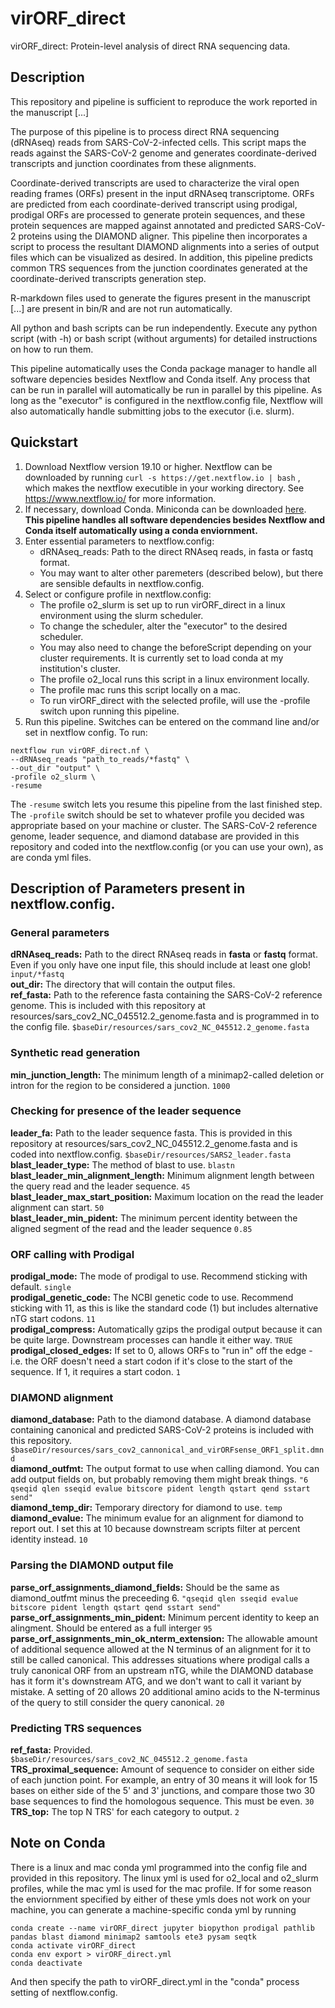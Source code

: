 # virORF_direct
virORF_direct: Protein-level analysis of direct RNA sequencing data.

## Description
This repository and pipeline is sufficient to reproduce the work reported in the manuscript [...]

The purpose of this pipeline is to process direct RNA sequencing (dRNAseq) reads from SARS-CoV-2-infected cells. This script maps the reads against the SARS-CoV-2 genome and generates coordinate-derived transcripts and junction coordinates from these alignments. 

Coordinate-derived transcripts are used to characterize the viral open reading frames (ORFs) present in the input dRNAseq transcriptome. ORFs are predicted from each coordinate-derived transcript using prodigal, prodigal ORFs are processed to generate protein sequences, and these protein sequences are mapped against annotated and predicted SARS-CoV-2 proteins using the DIAMOND aligner. This pipeline then incorporates a script to process the resultant DIAMOND alignments into a series of output files which can be visualized as desired. In addition, this pipeline predicts common TRS sequences from the junction coordinates generated at the coordinate-derived transcripts generation step.

R-markdown files used to generate the figures present in the manuscript [...] are present in bin/R and are not run automatically.

All python and bash scripts can be run independently. Execute any python script (with -h) or bash script (without arguments) for detailed instructions on how to run them.

This pipeline automatically uses the Conda package manager to handle all software depencies besides Nextflow and Conda itself. Any process that can be run in parallel will automatically be run in parallel by this pipeline. As long as the "executor" is configured in the nextflow.config file, Nextflow will also automatically handle submitting jobs to the executor (i.e. slurm). 

## Quickstart
1. Download Nextflow version 19.10 or higher. Nextflow can be downloaded by running ```curl -s https://get.nextflow.io | bash``` , which makes the nextflow executible in your working directory. See https://www.nextflow.io/ for more information.
2. If necessary, download Conda. Miniconda can be downloaded [here](https://docs.conda.io/en/latest/miniconda.html). **This pipeline handles all software dependencies besides Nextflow and Conda itself automatically using a conda enviornment.**
2. Enter essential parameters to nextflow.config:
    - dRNAseq_reads: Path to the direct RNAseq reads, in fasta or fastq format.
    - You may want to alter other paremeters (described below), but there are sensible defaults in nextflow.config.
3. Select or configure profile in nextflow.config:
    - The profile o2_slurm is set up to run virORF_direct in a linux environment using the slurm scheduler.
    - To change the scheduler, alter the "executor" to the desired scheduler.
    - You may also need to change the beforeScript depending on your cluster requirements. It is currently set to load conda at my institution's cluster. 
    - The profile o2_local runs this script in a linux environment locally.
    - The profile mac runs this script locally on a mac.
    - To run virORF_direct with the selected profile, will use the -profile switch upon running this pipeline.
4. Run this pipeline. Switches can be entered on the command line and/or set in nextflow config. To run:
```
nextflow run virORF_direct.nf \
--dRNAseq_reads "path_to_reads/*fastq" \
--out_dir "output" \
-profile o2_slurm \
-resume
```
The `-resume` switch lets you resume this pipeline from the last finished step. The `-profile` switch should be set to whatever profile you decided was appropriate based on your machine or cluster. The SARS-CoV-2 reference genome, leader sequence, and diamond database are provided in this repository and coded into the nextflow.config (or you can use your own), as are conda yml files.

## Description of Parameters present in nextflow.config.

### General parameters  
**dRNAseq_reads:** Path to the direct RNAseq reads in **fasta** or **fastq** format. Even if you only have one input file, this should include at least one glob! `input/*fastq`  
**out_dir:** The directory that will contain the output files.  
**ref_fasta:** Path to the reference fasta containing the SARS-CoV-2 reference genome. This is included with this repository at resources/sars_cov2_NC_045512.2_genome.fasta and is programmed in to the config file. `$baseDir/resources/sars_cov2_NC_045512.2_genome.fasta`  

### Synthetic read generation  
**min_junction_length:** The minimum length of a minimap2-called deletion or intron for the region to be considered a junction. `1000`  

### Checking for presence of the leader sequence  
**leader_fa:** Path to the leader sequence fasta. This is provided in this repository at resources/sars_cov2_NC_045512.2_genome.fasta and is coded into nextflow.config. `$baseDir/resources/SARS2_leader.fasta`  
**blast_leader_type:** The method of blast to use. `blastn`  
**blast_leader_min_alignment_length:** Minimum alignment length between the query read and the leader sequence. `45`  
**blast_leader_max_start_position:** Maximum location on the read the leader alignment can start. `50`  
**blast_leader_min_pident:** The minimum percent identity between the aligned segment of the read and the leader sequence `0.85`  

### ORF calling with Prodigal  
**prodigal_mode:** The mode of prodigal to use. Recommend sticking with default. `single`  
**prodigal_genetic_code:** The NCBI genetic code to use. Recommend sticking with 11, as this is like the standard code (1) but includes alternative nTG start codons. `11`  
**prodigal_compress:** Automatically gzips the prodigal output because it can be quite large. Downstream processes can handle it either way. `TRUE`  
**prodigal_closed_edges:** If set to 0, allows ORFs to "run in" off the edge - i.e. the ORF doesn't need a start codon if it's close to the start of the sequence. If 1, it requires a start codon. `1`  

### DIAMOND alignment  
**diamond_database:** Path to the diamond database. A diamond database containing canonical and predicted SARS-CoV-2 proteins is included with this repository. `$baseDir/resources/sars_cov2_cannonical_and_virORFsense_ORF1_split.dmnd`  
**diamond_outfmt:** The output format to use when calling diamond. You can add output fields on, but probably removing them might break things. `"6 qseqid qlen sseqid evalue bitscore pident length qstart qend sstart send"`  
**diamond_temp_dir:** Temporary directory for diamond to use. `temp`  
**diamond_evalue:** The minimum evalue for an alignment for diamond to report out. I set this at 10 because downstream scripts filter at percent identity instead. `10`   

### Parsing the DIAMOND output file  
**parse_orf_assignments_diamond_fields:** Should be the same as diamond_outfmt minus the preceeding 6. `"qseqid qlen sseqid evalue bitscore pident length qstart qend sstart send"`  
**parse_orf_assignments_min_pident:** Minimum percent identity to keep an alingment. Should be entered as a full interger `95`  
**parse_orf_assignments_min_ok_nterm_extension:** The allowable amount of additional sequence allowed at the N terminus of an alignment for it to still be called canonical. This addresses situations where prodigal calls a truly canonical ORF from an upstream nTG, while the DIAMOND database has it form it's downstream ATG, and we don't want to call it variant by mistake. A setting of 20 allows 20 additional amino acids to the N-terminus of the query to still consider the query canonical. `20`  

### Predicting TRS sequences  
**ref_fasta:** Provided. `$baseDir/resources/sars_cov2_NC_045512.2_genome.fasta`  
**TRS_proximal_sequence:** Amount of sequence to consider on either side of each junction point. For example, an entry of 30 means it will look for 15 bases on either side of the 5' and 3' junctions, and compare those two 30 base sequences to find the homologous sequence. This must be even. `30`  
**TRS_top:** The top N TRS' for each category to output. `2`  

## Note on Conda
There is a linux and mac conda yml programmed into the config file and provided in this repository. The linux yml is used for o2_local and o2_slurm profiles, while the mac yml is used for the mac profile. If for some reason the enviornment specified by either of these ymls does not work on your machine, you can generate a machine-specific conda yml by running
```
conda create --name virORF_direct jupyter biopython prodigal pathlib pandas blast diamond minimap2 samtools ete3 pysam seqtk
conda activate virORF_direct
conda env export > virORF_direct.yml
conda deactivate
```
And then specify the path to virORF_direct.yml in the "conda" process setting of nextflow.config.
